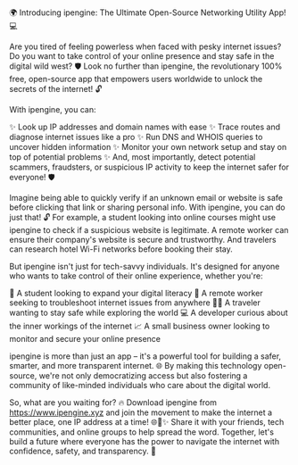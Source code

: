 🌍 Introducing ipengine: The Ultimate Open-Source Networking Utility App! 💻

Are you tired of feeling powerless when faced with pesky internet issues? Do you want to take control of your online presence and stay safe in the digital wild west? 🛡️ Look no further than ipengine, the revolutionary 100% free, open-source app that empowers users worldwide to unlock the secrets of the internet! 🔓

With ipengine, you can:

✨ Look up IP addresses and domain names with ease
✨ Trace routes and diagnose internet issues like a pro
✨ Run DNS and WHOIS queries to uncover hidden information
✨ Monitor your own network setup and stay on top of potential problems
✨ And, most importantly, detect potential scammers, fraudsters, or suspicious IP activity to keep the internet safer for everyone! 🛡️

Imagine being able to quickly verify if an unknown email or website is safe before clicking that link or sharing personal info. With ipengine, you can do just that! 🔓 For example, a student looking into online courses might use ipengine to check if a suspicious website is legitimate. A remote worker can ensure their company's website is secure and trustworthy. And travelers can research hotel Wi-Fi networks before booking their stay.

But ipengine isn't just for tech-savvy individuals. It's designed for anyone who wants to take control of their online experience, whether you're:

👥 A student looking to expand your digital literacy
💼 A remote worker seeking to troubleshoot internet issues from anywhere
🏃‍♂️ A traveler wanting to stay safe while exploring the world
💻 A developer curious about the inner workings of the internet
📈 A small business owner looking to monitor and secure your online presence

ipengine is more than just an app – it's a powerful tool for building a safer, smarter, and more transparent internet. 🌐 By making this technology open-source, we're not only democratizing access but also fostering a community of like-minded individuals who care about the digital world.

So, what are you waiting for? 🔥 Download ipengine from https://www.ipengine.xyz and join the movement to make the internet a better place, one IP address at a time! 🌐🚀✨ Share it with your friends, tech communities, and online groups to help spread the word. Together, let's build a future where everyone has the power to navigate the internet with confidence, safety, and transparency. 💪